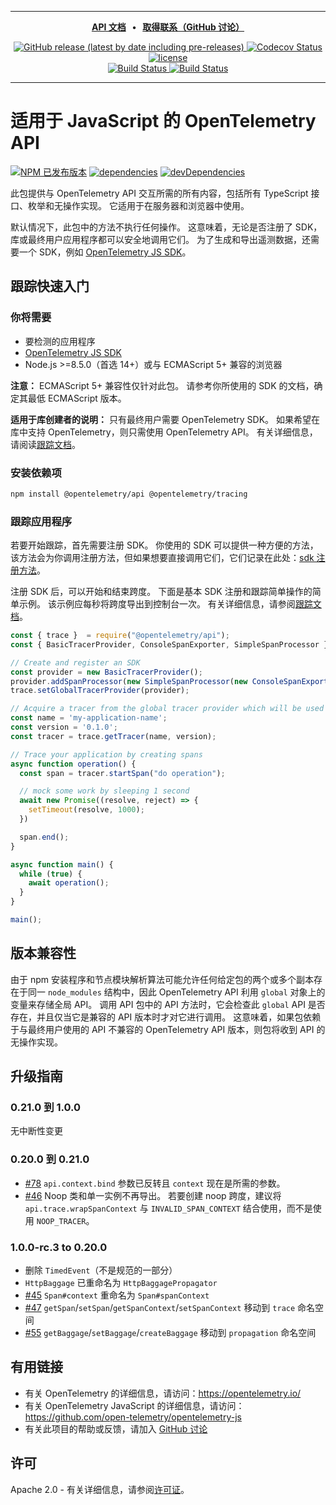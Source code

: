 
---
<p align="center">
  <strong>
    <a href="https://open-telemetry.github.io/opentelemetry-js-api">API 文档<a/> &nbsp;&nbsp;&bull;&nbsp;&nbsp; <a href="https://github.com/open-telemetry/opentelemetry-js/discussions">取得联系（GitHub 讨论）<a/>
  </strong>
</p>

<p align="center">
  <a href="https://github.com/open-telemetry/opentelemetry-js-api/releases">
    <img alt="GitHub release (latest by date including pre-releases)" src="https://img.shields.io/github/v/release/open-telemetry/opentelemetry-js-api?include_prereleases&style=for-the-badge">
  </a>
  <a href="https://codecov.io/gh/open-telemetry/opentelemetry-js-api/branch/main/">
    <img alt="Codecov Status" src="https://img.shields.io/codecov/c/github/open-telemetry/opentelemetry-js-api?style=for-the-badge">
  </a>
  <a href="https://github.com/open-telemetry/opentelemetry-js-api/blob/main/LICENSE">
    <img alt="license" src="https://img.shields.io/badge/license-Apache_2.0-green.svg?style=for-the-badge">
  </a>
  <br/>
  <a href="https://github.com/open-telemetry/opentelemetry-js-api/actions/workflows/docs.yaml">
    <img alt="Build Status" src="https://github.com/open-telemetry/opentelemetry-js-api/actions/workflows/test.yaml/badge.svg?branch=main">
  </a>
  <a href="https://github.com/open-telemetry/opentelemetry-js-api/actions/workflows/test.yaml?query=branch%3Amain">
    <img alt="Build Status" src="https://github.com/open-telemetry/opentelemetry-js-api/actions/workflows/docs.yaml/badge.svg">
  </a>
</p>

---

# <a name="opentelemetry-api-for-javascript"></a>适用于 JavaScript 的 OpenTelemetry API

[![NPM 已发布版本][npm-img]][npm-url]
[![dependencies][dependencies-image]][dependencies-url]
[![devDependencies][devDependencies-image]][devDependencies-url]

此包提供与 OpenTelemetry API 交互所需的所有内容，包括所有 TypeScript 接口、枚举和无操作实现。 它适用于在服务器和浏览器中使用。

默认情况下，此包中的方法不执行任何操作。 这意味着，无论是否注册了 SDK，库或最终用户应用程序都可以安全地调用它们。 为了生成和导出遥测数据，还需要一个 SDK，例如 [OpenTelemetry JS SDK][opentelemetry-js]。

## <a name="tracing-quick-start"></a>跟踪快速入门

### <a name="you-will-need"></a>你将需要

- 要检测的应用程序
- [OpenTelemetry JS SDK][opentelemetry-js]
- Node.js >=8.5.0（首选 14+）或与 ECMAScript 5+ 兼容的浏览器

**注意：** ECMAScript 5+ 兼容性仅针对此包。 请参考你所使用的 SDK 的文档，确定其最低 ECMAScript 版本。

**适用于库创建者的说明：** 只有最终用户需要 OpenTelemetry SDK。 如果希望在库中支持 OpenTelemetry，则只需使用 OpenTelemetry API。 有关详细信息，请阅读[跟踪文档][docs-tracing]。

### <a name="install-dependencies"></a>安装依赖项

```sh
npm install @opentelemetry/api @opentelemetry/tracing
```

### <a name="trace-your-application"></a>跟踪应用程序

若要开始跟踪，首先需要注册 SDK。 你使用的 SDK 可以提供一种方便的方法，该方法会为你调用注册方法，但如果想要直接调用它们，它们记录在此处：[sdk 注册方法][docs-sdk-registration]。

注册 SDK 后，可以开始和结束跨度。 下面是基本 SDK 注册和跟踪简单操作的简单示例。 该示例应每秒将跨度导出到控制台一次。 有关详细信息，请参阅[跟踪文档][docs-tracing]。

```javascript
const { trace }  = require("@opentelemetry/api");
const { BasicTracerProvider, ConsoleSpanExporter, SimpleSpanProcessor }  = require("@opentelemetry/tracing");

// Create and register an SDK
const provider = new BasicTracerProvider();
provider.addSpanProcessor(new SimpleSpanProcessor(new ConsoleSpanExporter()));
trace.setGlobalTracerProvider(provider);

// Acquire a tracer from the global tracer provider which will be used to trace the application
const name = 'my-application-name';
const version = '0.1.0';
const tracer = trace.getTracer(name, version);

// Trace your application by creating spans
async function operation() {
  const span = tracer.startSpan("do operation");

  // mock some work by sleeping 1 second
  await new Promise((resolve, reject) => {
    setTimeout(resolve, 1000);
  })

  span.end();
}

async function main() {
  while (true) {
    await operation();
  }
}

main();
```

## <a name="version-compatibility"></a>版本兼容性

由于 npm 安装程序和节点模块解析算法可能允许任何给定包的两个或多个副本存在于同一 `node_modules` 结构中，因此 OpenTelemetry API 利用 `global` 对象上的变量来存储全局 API。 调用 API 包中的 API 方法时，它会检查此 `global` API 是否存在，并且仅当它是兼容的 API 版本时才对它进行调用。 这意味着，如果包依赖于与最终用户使用的 API 不兼容的 OpenTelemetry API 版本，则包将收到 API 的无操作实现。

## <a name="upgrade-guidelines"></a>升级指南

### <a name="0210-to-100"></a>0.21.0 到 1.0.0

无中断性变更

### <a name="0200-to-0210"></a>0.20.0 到 0.21.0

- [#78](https://github.com/open-telemetry/opentelemetry-js-api/issues/78) `api.context.bind` 参数已反转且 `context` 现在是所需的参数。
- [#46](https://github.com/open-telemetry/opentelemetry-js-api/issues/46) Noop 类和单一实例不再导出。 若要创建 noop 跨度，建议将 `api.trace.wrapSpanContext` 与 `INVALID_SPAN_CONTEXT` 结合使用，而不是使用 `NOOP_TRACER`。

### <a name="100-rc3-to-0200"></a>1.0.0-rc.3 to 0.20.0

- 删除 `TimedEvent`（不是规范的一部分）
- `HttpBaggage` 已重命名为 `HttpBaggagePropagator`
- [#45](https://github.com/open-telemetry/opentelemetry-js-api/pull/45) `Span#context` 重命名为 `Span#spanContext`
- [#47](https://github.com/open-telemetry/opentelemetry-js-api/pull/47) `getSpan`/`setSpan`/`getSpanContext`/`setSpanContext` 移动到 `trace` 命名空间
- [#55](https://github.com/open-telemetry/opentelemetry-js-api/pull/55) `getBaggage`/`setBaggage`/`createBaggage` 移动到 `propagation` 命名空间

## <a name="useful-links"></a>有用链接

- 有关 OpenTelemetry 的详细信息，请访问：<https://opentelemetry.io/>
- 有关 OpenTelemetry JavaScript 的详细信息，请访问：<https://github.com/open-telemetry/opentelemetry-js>
- 有关此项目的帮助或反馈，请加入 [GitHub 讨论][discussions-url]

## <a name="license"></a>许可

Apache 2.0 - 有关详细信息，请参阅[许可证][license-url]。

[opentelemetry-js]: https://github.com/open-telemetry/opentelemetry-js

[discussions-url]: https://github.com/open-telemetry/opentelemetry-js/discussions
[license-url]: https://github.com/open-telemetry/opentelemetry-js-api/blob/main/LICENSE
[license-image]: https://img.shields.io/badge/license-Apache_2.0-green.svg?style=flat
[dependencies-image]: https://status.david-dm.org/gh/open-telemetry/opentelemetry-js-api.svg
[dependencies-url]: https://david-dm.org/open-telemetry/opentelemetry-js-api
[devDependencies-image]: https://status.david-dm.org/gh/open-telemetry/opentelemetry-js-api.svg?type=dev
[devDependencies-url]: https://david-dm.org/open-telemetry/opentelemetry-js-api?type=dev
[npm-url]: https://www.npmjs.com/package/@opentelemetry/api
[npm-img]: https://badge.fury.io/js/%40opentelemetry%2Fapi.svg
[docs-tracing]: https://github.com/open-telemetry/opentelemetry-js-api/blob/main/docs/tracing.md
[docs-sdk-registration]: https://github.com/open-telemetry/opentelemetry-js-api/blob/main/docs/sdk-registration.md
